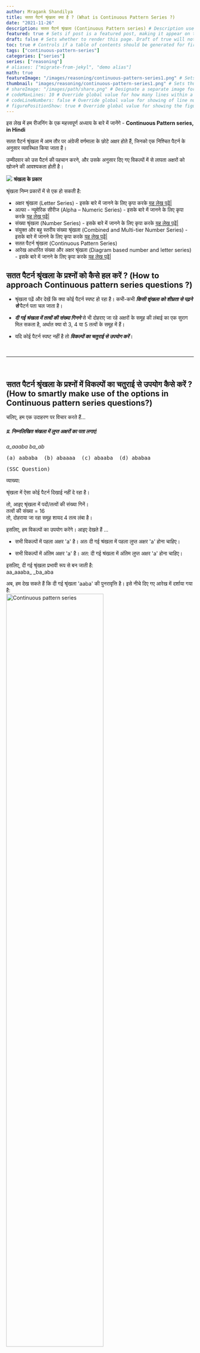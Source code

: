 ```yaml
---
author: Mragank Shandilya
title: सतत पैटर्न श्रृंखला क्या है ? (What is Continuous Pattern Series ?)
date: "2021-11-26"
description: सतत पैटर्न श्रृंखला (Continuous Pattern series) # Description used for search engine.
featured: true # Sets if post is a featured post, making it appear on the sidebar. A featured post won't be listed on the sidebar if it's the current page
draft: false # Sets whether to render this page. Draft of true will not be rendered.
toc: true # Controls if a table of contents should be generated for first-level links automatically.
tags: ["continuous-pattern-series"]
categories: ["series"]
series: ["reasoning"]
# aliases: ["migrate-from-jekyl", "demo alias"]
math: true
featureImage: "/images/reasoning/continuous-pattern-series1.png" # Sets featured image on blog post.
thumbnail: "images/reasoning/continuous-pattern-series1.png" # Sets thumbnail image appearing inside card on homepage. I will keep it the same as featureImage.
# shareImage: "/images/path/share.png" # Designate a separate image for social media sharing.
# codeMaxLines: 10 # Override global value for how many lines within a code block before auto-collapsing.
# codeLineNumbers: false # Override global value for showing of line numbers within code block.
# figurePositionShow: true # Override global value for showing the figure label.
---
```


इस लेख में हम रीजनिंग के एक महत्त्वपूर्ण अध्याय के बारे में जानेंगे - <strong>Continuous Pattern series, in Hindi</strong>

सतत पैटर्न श्रृंखला में आम तौर पर अंग्रेजी वर्णमाला के छोटे अक्षर होते हैं, जिनको एक निश्चित पैटर्न के अनुसार व्यवस्थित किया जाता है।

उम्मीदवार को उस पैटर्न की पहचान करने, और उसके अनुसार दिए गए विकल्पों में से लापता अक्षरों को खोजने की आवश्यकता होती है।

<div class="toc-mak">
  <img src="../../../images/pencil.png">
  <b>श्रंखला के प्रकार</b><br>

श्रृंखला निम्न प्रकारों में से एक हो सकती है:
- अक्षर श्रृंखला (Letter Series)  - इसके बारे में जानने के लिए कृपा करके <a href="../alphabet-series-in-hindi" title="Letter Series" class="mak-link">यह लेख पढ़ें|</a>
- अल्फा - न्यूमेरिक सीरीज (Alpha – Numeric Series) - इसके बारे में जानने के लिए कृपा करके <a href="../alphabet-series-in-hindi" title="Alpha – Numeric Series" class="mak-link">यह लेख पढ़ें|</a>
- संख्या श्रृंखला (Number Series) - इसके बारे में जानने के लिए कृपा करके <a href="../number-series-in-hindi" title="Number Series" class="mak-link">यह लेख पढ़ें|</a> 
- संयुक्त और बहु स्तरीय संख्या श्रृंखला (Combined and Multi-tier Number Series) - इसके बारे में जानने के लिए कृपा करके <a href="../combined-and-multi-tier-number-series-in-hindi" title="Combined and Multi-tier Number Series" class="mak-link">यह लेख पढ़ें|</a>
- सतत पैटर्न श्रृंखला (Continuous Pattern Series)  
- आरेख आधारित संख्या और अक्षर श्रृंखला (Diagram based number and letter series) - इसके बारे में जानने के लिए कृपा करके <a href="../diagram-based-missing-number-and-alphabets-in-hindi" title="Diagram based Series" class="mak-link">यह लेख पढ़ें|</a>
</div>

## सतत पैटर्न श्रृंखला के प्रश्नों को कैसे हल करें ? (How to approach Continuous pattern series questions ?)

* श्रृंखला पढ़ें और देखें कि क्या कोई पैटर्न स्पष्ट हो रहा है। कभी-कभी ***किसी शृंखला को शीघ्रता से पढ़ने से*** पैटर्न पता चल जाता है।

* ***दी गई श्रंखला में तत्वों की संख्या गिनने*** से भी दोहराए जा रहे अक्षरों के समूह की लंबाई का एक सुराग मिल सकता है, अर्थात क्या वो 3, 4 या 5 तत्वों के समूह में हैं।

* यदि कोई पैटर्न स्पष्ट नहीं है तो ***विकल्पों का चतुराई से उपयोग करें***। 

<br><hr><br>

## सतत पैटर्न श्रृंखला के प्रश्नों में विकल्पों का चतुराई से उपयोग कैसे करें ? (How to smartly make use of the options in Continuous pattern series questions?)

चलिए, हम एक उदाहरण पर विचार करते हैं…

##### प्र. निम्नलिखित श्रंखला में लुप्त अक्षरों का पता लगाएं: <br>
_a_aaaba_ _ba_ab_
<pre>(a) aababa  (b) abaaaa  (c) abaaba  (d) ababaa</pre>
<pre>(SSC Question)</pre>

व्याख्या:<br>
<div class="Exp">

श्रृंखला में ऐसा कोई पैटर्न दिखाई नहीं दे रहा है।

तो, आइए श्रृंखला में पदों/तत्वों की संख्या गिनें। <br>
तत्वों की संख्या = 16 <br>
तो, दोहराया जा रहा समूह शायद 4 तत्व लंबा है। <br>

इसलिए, हम विकल्पों का उपयोग करेंगे। आइए देखते हैं ...

* सभी विकल्पों में पहला अक्षर 'a' है। अतः दी गई श्रंखला में पहला लुप्त अक्षर 'a' होना चाहिए।

* सभी विकल्पों में अंतिम अक्षर 'a' है। अत: दी गई श्रंखला में अंतिम लुप्त अक्षर 'a' होना चाहिए।

इसलिए, दी गई श्रृंखला प्रभावी रूप से बन जाती है: <br>
aa_aaaba_ _ba_aba

अब, हम देख सकते हैं कि दी गई श्रृंखला 'aaba' की पुनरावृत्ति है। इसे नीचे दिए गए आरेख में दर्शाया गया है:<br>
<img src="../../../images/reasoning/continuous-pattern-series.png" alt="Continuous pattern series" style="width:72%;height:72%;">

उत्तर: (b)
</div> <br>

<br><hr><br>

## सतत पैटर्न श्रृंखला के प्रकार (Types of Continuous pattern series)

आइए कुछ मामलों पर विचार करें ...

### Type 1: एक ही समूह की पुनरावृत्ति (Repetition of same group in same form)

ये प्रश्न सतत पैटर्न श्रृंखला के प्रश्नों में सबसे आसान और सबसे सामान्य हैं।

##### प्र. निम्नलिखित श्रंखला में लुप्त अक्षरों का पता लगाएं: <br>
m _ m _ am _ a _
<pre>(a) mama  (b) amaa  (c) ammm  (d) amam</pre>

व्याख्या:<br>
<div class="Exp">

तत्वों की संख्या = 9 <br>
तो दोहराया गया समूह शायद 3 तत्व लंबा है।

अब, हम देख सकते हैं कि दी गई श्रृंखला 'mam' की पुनरावृत्ति है। इसे नीचे दिए गए आरेख में दर्शाया गया है:<br>
<img src="../../../images/reasoning/continuous-pattern-series1.png" alt="Continuous pattern series" style="width:54%;height:54%;">

उत्तर: (c)
</div> <br>


### Type 2: एक ही रूप में दो समूहों की पुनरावृत्ति (Repetition of two groups in same form)

##### प्र. निम्नलिखित श्रंखला में लुप्त अक्षरों का पता लगाएं: <br>
l_n_mllm_n_l
<pre>(a) mnmm  (b) nmmm  (c) mnmn  (d) mnnm</pre>

व्याख्या:<br>
<div class="Exp">

तत्वों की संख्या = 12 <br>
तो दोहराए गए समूह शायद 3 या 4 तत्व लंबे हैं।

दी गई श्रृंखला को नीचे दिए गए चित्र में दर्शाया गया है:<br>
<img src="../../../images/reasoning/continuous-pattern-series2.png" alt="Continuous pattern series" style="width:72%;height:72%;">

उत्तर: (d)
</div> <br>


### Type 3: चक्रीय श्रृंखला (Cyclic Series)

##### प्र. निम्नलिखित श्रंखला में लुप्त अक्षरों का पता लगाएं: <br>
_ ab _ b _ bc _ ca _
<pre>(a) abacb  (b) cacab  (c) accbb  (d) abcca</pre>
<pre>(SSC Question)</pre>

व्याख्या:<br>
<div class="Exp">

तत्वों की संख्या = 12 <br>
तो दोहराए गए समूह शायद 3 या 4 तत्व लंबे हैं।

दी गई श्रृंखला को नीचे दिए गए चित्र में दर्शाया गया है:<br>
<img src="../../../images/reasoning/continuous-pattern-series3.png" alt="Continuous pattern series" style="width:72%;height:72%;">

आप देख सकते हैं कि तत्व चक्रीय रूप से गतिमान हैं; दक्षिणावर्त दिशा (clockwise direction) में।

उत्तर: (b)
</div> <br>


### Type 4: स्वैप सीरीज (Swap Series)  

##### प्र. निम्नलिखित श्रंखला में लुप्त अक्षरों का पता लगाएं: <br>
_ cb _ ca _ bacb _ ca _ bac_ d
<pre>(a) addddb   (b) addbbb  (c) bbbddd  (d) badddb</pre>
<pre>(SSC Question)</pre>

व्याख्या:<br>
<div class="Exp">

तत्वों की संख्या = 20 <br>
तो दोहराए गए समूह शायद 4 या 5 तत्व लंबे हैं।

दी गई श्रृंखला को नीचे दिए गए चित्र में दर्शाया गया है:<br>
<img src="../../../images/reasoning/continuous-pattern-series4.png" alt="Continuous pattern series" style="width:81%;height:81%;">

आप देख सकते हैं कि तत्व जोड़े में अपने स्थानों की लगातार अदला-बदली कर रहे हैं।

<div class="toc-mak">
  <img src="../../../images/pencil.png">
  <b>नोट</b><br>

इस श्रृंखला को 'एक ही रूप में दो समूहों की पुनरावृत्ति', यानी 'acbd' और 'cadb' के रूप में भी माना जा सकता है।
</div>

उत्तर: (a)
</div> <br>


### Type 5: बढ़ती/घटती श्रंखला     

##### प्र. निम्नलिखित श्रंखला में लुप्त अक्षरों का पता लगाएं: <br>
ZX_TR_NLJ_F
<pre>(a) VRH   (b) UPJ  (c) VPH  (d) UPJ</pre>
<pre>(SSC Question)</pre>

व्याख्या:<br>
<div class="Exp">

तत्वों की संख्या = 11 <br>
दी गई श्रंखला को देखकर हम बता सकते हैं कि यह लगातार घट रही है (बाएं से दाएं देखने पर)।

दी गई श्रृंखला को नीचे दिए गए चित्र में दर्शाया गया है:<br>
<img src="../../../images/reasoning/continuous-pattern-series5.png" alt="Continuous pattern series" style="width:99%;height:99%;">

उत्तर: (c)
</div> <br>

